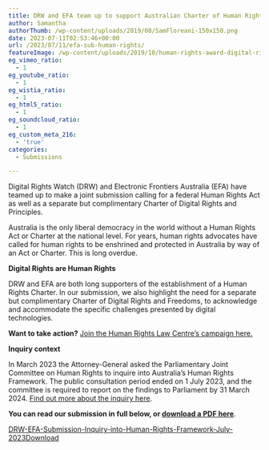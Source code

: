 ```yaml
---
title: DRW and EFA team up to support Australian Charter of Human Rights
author: Samantha
authorThumb: /wp-content/uploads/2019/08/SamFloreani-150x150.png
date: 2023-07-11T02:53:46+00:00
url: /2023/07/11/efa-sub-human-rights/
featureImage: /wp-content/uploads/2019/10/human-rights-award-digital-rights-watch.jpg
eg_vimeo_ratio:
  - 1
eg_youtube_ratio:
  - 1
eg_wistia_ratio:
  - 1
eg_html5_ratio:
  - 1
eg_soundcloud_ratio:
  - 1
eg_custom_meta_216:
  - 'true'
categories:
  - Submissions

---
```

Digital Rights Watch (DRW) and Electronic Frontiers Australia (EFA) have teamed up to make a joint submission calling for a federal Human Rights Act as well as a separate but complimentary Charter of Digital Rights and Principles. 

Australia is the only liberal democracy in the world without a Human Rights Act or Charter at the national level. For years, human rights advocates have called for human rights to be enshrined and protected in Australia by way of an Act or Charter. This is long overdue. 

**Digital Rights are Human Rights**

DRW and EFA are both long supporters of the establishment of a Human Rights Charter. In our submission, we also highlight the need for a separate but complimentary Charter of Digital Rights and Freedoms, to acknowledge and accommodate the specific challenges presented by digital technologies.

**Want to take action?** <span style="text-decoration: underline;"><a href="https://charterofrights.org.au/" target="_blank" rel="noreferrer noopener">Join the Human Rights Law Centre&#8217;s campaign here.</a></span>

**Inquiry context**

In March 2023 the Attorney-General asked the Parliamentary Joint Committee on Human Rights to inquire into Australia&#8217;s Human Rights Framework. The public consultation period ended on 1 July 2023, and the committee is required to report on the findings to Parliament by 31 March 2024. <span style="text-decoration: underline;"><a href="https://www.aph.gov.au/Parliamentary_Business/Committees/Joint/Human_Rights/HumanRightsFramework" target="_blank" rel="noreferrer noopener">Find out more about the inquiry here</a></span>. 

**You can read our submission in full below, or <span style="text-decoration: underline;"><a href="/wp-content/uploads/2023/07/DRW-EFA-Submission-Inquiry-into-Human-Rights-Framework-July-2023.pdf" target="_blank" rel="noreferrer noopener">download a PDF here</a></span>**.

<div data-wp-interactive="" class="wp-block-file">
  <a id="wp-block-file--media-efb94a9e-567b-4395-8de8-78b52a2541d9" href="/wp-content/uploads/2023/07/DRW-EFA-Submission-Inquiry-into-Human-Rights-Framework-July-2023.pdf">DRW-EFA-Submission-Inquiry-into-Human-Rights-Framework-July-2023</a><a href="/wp-content/uploads/2023/07/DRW-EFA-Submission-Inquiry-into-Human-Rights-Framework-July-2023.pdf" class="wp-block-file__button wp-element-button" download aria-describedby="wp-block-file--media-efb94a9e-567b-4395-8de8-78b52a2541d9">Download</a>
</div>